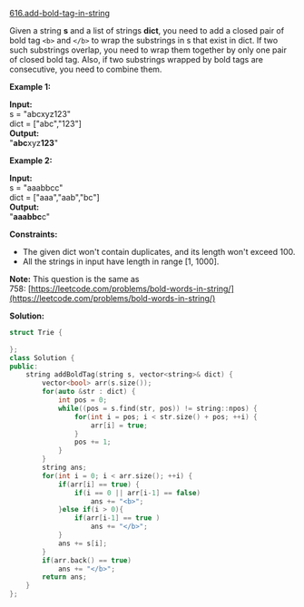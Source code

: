 [616.add-bold-tag-in-string](https://leetcode.com/problems/add-bold-tag-in-string/)  

Given a string **s** and a list of strings **dict**, you need to add a closed pair of bold tag `<b>` and `</b>` to wrap the substrings in s that exist in dict. If two such substrings overlap, you need to wrap them together by only one pair of closed bold tag. Also, if two substrings wrapped by bold tags are consecutive, you need to combine them.

**Example 1:**

  
**Input:**   
s = "abcxyz123"  
dict = \["abc","123"\]  
**Output:**  
"<b>abc</b>xyz<b>123</b>"  

**Example 2:**

  
**Input:**   
s = "aaabbcc"  
dict = \["aaa","aab","bc"\]  
**Output:**  
"<b>aaabbc</b>c"  

**Constraints:**

*   The given dict won't contain duplicates, and its length won't exceed 100.
*   All the strings in input have length in range \[1, 1000\].

**Note:** This question is the same as 758: [https://leetcode.com/problems/bold-words-in-string/](https://leetcode.com/problems/bold-words-in-string/)  



**Solution:**  

```cpp
struct Trie {
    
};
class Solution {
public:
    string addBoldTag(string s, vector<string>& dict) {
        vector<bool> arr(s.size());
        for(auto &str : dict) {
            int pos = 0;
            while((pos = s.find(str, pos)) != string::npos) {
                for(int i = pos; i < str.size() + pos; ++i) {
                    arr[i] = true;
                }
                pos += 1;
            }
        }
        string ans;
        for(int i = 0; i < arr.size(); ++i) {
            if(arr[i] == true) {
                if(i == 0 || arr[i-1] == false)
                    ans += "<b>";
            }else if(i > 0){
                if(arr[i-1] == true )
                    ans += "</b>";
            }
            ans += s[i];
        }
        if(arr.back() == true)
            ans += "</b>";
        return ans;
    }
};
```
      